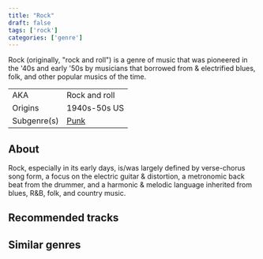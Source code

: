 ```yaml
---
title: "Rock"
draft: false
tags: ['rock']
categories: ['genre']
---
```


Rock (originally, "rock and roll") is a genre of music that was pioneered in the '40s and early '50s by musicians that borrowed from & electrified blues, folk, and other popular musics of the time. 

|              |                                  |
| ------------ | -------------------------------- |
| AKA          | Rock and roll                    |
| Origins      | 1940s-50s US                     |
| Subgenre(s)  | [Punk](genres/Punk.md)           |

## About
Rock, especially in its early days, is/was largely defined by verse-chorus song form, a focus on the electric guitar & distortion, a metronomic back beat from the drummer, and a harmonic & melodic language inherited from blues, R&B, folk, and country music.

## Recommended tracks


## Similar genres

